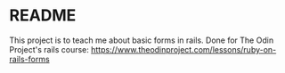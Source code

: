 # README

This project is to teach me about basic forms in rails.
Done for The Odin Project's rails course: https://www.theodinproject.com/lessons/ruby-on-rails-forms